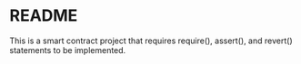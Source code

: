# README

This is a smart contract project that requires require(), assert(), and revert() statements to be implemented.
